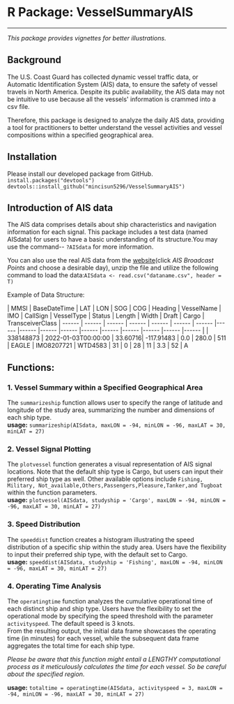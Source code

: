 # R Package: VesselSummaryAIS
---
*This package provides vignettes for better illustrations.* 


## Background 

The U.S. Coast Guard has collected dynamic vessel traffic data, or Automatic Identification System (AIS) data, to ensure the safety of vessel travels in North America. Despite its public availability, the AIS data may not be intuitive to use because all the vessels' information is crammed into a csv file. 

Therefore, this package is designed to analyze the daily AIS data, providing a tool for practitioners to better understand the vessel activities and vessel compositions within a specified geographical area.

## Installation
Please install our developed package from GitHub.\
`install.packages("devtools")`
`devtools::install_github("mincisun5296/VesselSummaryAIS")`

## Introduction of AIS data 

The AIS data comprises details about ship characteristics and navigation information for each signal. This package includes a test data (named AISdata) for users to have a basic understanding of its structure.You may use the command-- `?AISdata` for more information.

You can also use the real AIS data from the [website](https://marinecadastre.gov/ais/)(click *AIS Broadcast Points* and choose a desirable day), unzip the file and utilize the following command to load the data:`AISdata <- read.csv("dataname.csv", header = T)`

Example of Data Structure: 

| MMSI | BaseDateTime | LAT | LON | SOG | COG | Heading | VesselName | IMO | CallSign  | VesselType | Status | Length | Width | Draft | 
Cargo | TransceiverClass
| ------ | ------ | ------ | ------ | ------ | ------ | ------ |------ |------ |------ |------ |------ |------ |------ |------ |------ |------ |
| 338148873 | 2022-01-03T00:00:00 | 33.60716| -117.91483 | 0.0 | 280.0 | 511 |
EAGLE | IMO8207721 | WTD4583 | 31 | 0 | 28 | 11 | 3.3 | 52 | A




## Functions:
### 1. Vessel Summary within a Specified Geographical Area
The `summarizeship` function  allows user to specify the range of latitude and longitude of the study area, summarizing the number and dimensions of each ship type.\
**usage:** `summarizeship(AISdata, maxLON = -94, minLON = -96, maxLAT = 30, minLAT = 27)`

### 2. Vessel Signal Plotting
The `plotvessel` function  generates a visual representation of AIS signal locations. Note that the default ship type is Cargo, but users can input their preferred ship type as well. Other available options include `Fishing, Military, Not_available,Others,Passengers,Pleasure,Tanker,and Tugboat` within the function parameters.\
**usage:** `plotvessel(AISdata, studyship = 'Cargo', maxLON = -94, minLON = -96, maxLAT = 30, minLAT = 27)`

### 3. Speed Distribution
The `speeddist` function creates a histogram illustrating the speed distribution of a specific ship within the study area. Users have the flexibility to input their preferred ship type, with the default set to Cargo.\
**usage:** `speeddist(AISdata, studyship = 'Fishing', maxLON = -94, minLON = -96, maxLAT = 30, minLAT = 27)`

### 4. Operating Time Analysis
The `operatingtime` function  analyzes the cumulative operational time of each distinct ship and ship type. Users have the flexibility to set the operational mode by specifying the speed threshold with the parameter `activityspeed`. The 
default speed is 3 knots.\
From the resulting output, the initial data frame showcases the operating time (in minutes) for each vessel, while the subsequent data frame aggregates the total time for each ship type.

*Please be aware that this function might entail a LENGTHY computational process as it meticulously calculates the time for each vessel. So be careful about the specified region.*

**usage:**
`totaltime = operatingtime(AISdata, activityspeed = 3, maxLON = -94, minLON = -96, maxLAT = 30, minLAT = 27)`
